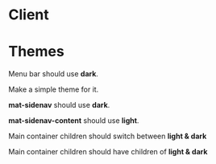 # Client


# Themes

Menu bar should use **dark**.

Make a simple theme for it. 

**mat-sidenav** should use **dark**.

**mat-sidenav-content** should  use **light**. 

Main container children should switch between **light & dark**

Main container children should have children of **light & dark**
